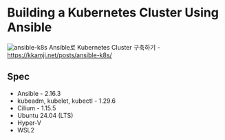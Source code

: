 # Building a Kubernetes Cluster Using Ansible

![ansible-k8s](https://github.com/KKamJi98/Ansible-Kubernetes/assets/72260110/8ea02b38-1e6e-424f-8d7f-e5ec01a84007)
Ansible로 Kubernetes Cluster 구축하기 - <https://kkamji.net/posts/ansible-k8s/>

## Spec
- Ansible                      - 2.16.3  
- kubeadm, kubelet, kubectl    - 1.29.6  
- Cilium                       - 1.15.5  
- Ubuntu 24.04 (LTS)  
- Hyper-V  
- WSL2  
